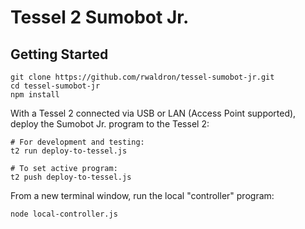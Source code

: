 # Tessel 2 Sumobot Jr.

## Getting Started

```
git clone https://github.com/rwaldron/tessel-sumobot-jr.git
cd tessel-sumobot-jr
npm install 
```

With a Tessel 2 connected via USB or LAN (Access Point supported), deploy the Sumobot Jr. program to the Tessel 2: 

```
# For development and testing:
t2 run deploy-to-tessel.js

# To set active program:
t2 push deploy-to-tessel.js 
```

From a new terminal window, run the local "controller" program: 

```
node local-controller.js
```


